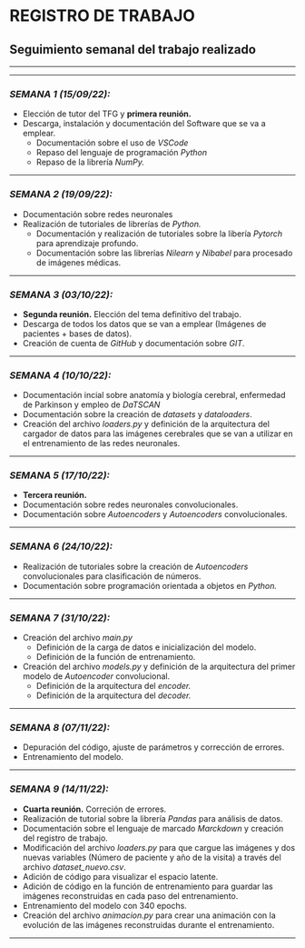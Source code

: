 # **REGISTRO DE TRABAJO** #

## **Seguimiento semanal del trabajo realizado** ##
* * *
* * *
### ***SEMANA 1 (15/09/22):*** ###

+ Elección de tutor del TFG y **primera reunión.**
+ Descarga, instalación y documentación del Software que se va a emplear.
    + Documentación sobre el uso de _VSCode_
    + Repaso del lenguaje de programación _Python_
    + Repaso de la librería _NumPy._
* * *

### ***SEMANA 2 (19/09/22):*** ###
+ Documentación sobre redes neuronales
+ Realización de tutoriales de librerías de _Python._
    + Documentación y realización de tutoriales sobre la libería _Pytorch_ para aprendizaje profundo.
    + Documentación sobre las librerías _Nilearn_ y _Nibabel_ para procesado de imágenes médicas.
* * *

### ***SEMANA 3 (03/10/22):*** ###
+ **Segunda reunión.** Elección del tema definitivo del trabajo.
+ Descarga de todos los datos que se van a emplear (Imágenes de pacientes + bases de datos).
+ Creación de cuenta de _GitHub_ y documentación sobre _GIT_.
* * *

### ***SEMANA 4 (10/10/22):*** ###
+ Documentación incial sobre anatomía y biología cerebral, enfermedad de Parkinson y empleo de _DaTSCAN_
+ Documentación sobre la creación de _datasets_ y _dataloaders_.
+ Creación del archivo _loaders.py_ y definición de la arquitectura del cargador de datos para las imágenes cerebrales que se van a utilizar en el entrenamiento de las redes neuronales.
* * *

### ***SEMANA 5 (17/10/22):*** ###
+ **Tercera reunión.** 
+ Documentación sobre redes neuronales convolucionales.
+ Documentación sobre _Autoencoders_ y _Autoencoders_ convolucionales.
* * * 

### ***SEMANA 6 (24/10/22):*** ###
+ Realización de tutoriales sobre la creación de _Autoencoders_ convolucionales para clasificación de números.
+ Documentación sobre programación orientada a objetos en _Python._
* * *

### ***SEMANA 7 (31/10/22):*** ###
+ Creación del archivo _main.py_ 
    + Definición de la carga de datos e inicialización del modelo.
    + Definición de la función de entrenamiento.
+ Creación del archivo _models.py_ y definición de la arquitectura del primer modelo de _Autoencoder_ convolucional.
    + Definición de la arquitectura del _encoder._
    + Definición de la arquitectura del _decoder._
* * *

### ***SEMANA 8 (07/11/22):*** ###
+ Depuración del código, ajuste de parámetros y corrección de errores.
+ Entrenamiento del modelo.
* * *

### ***SEMANA 9 (14/11/22):*** ###
+ **Cuarta reunión.** Correción de errores.
+ Realización de tutorial sobre la librería _Pandas_ para análisis de datos.
+ Documentación sobre el lenguaje de marcado _Marckdown_ y creación del registro de trabajo.
+ Modificación del archivo _loaders.py_ para que cargue las imágenes y dos nuevas variables (Número de paciente y año de la visita) a través del archivo _dataset_nuevo.csv_. 
+ Adición de código para visualizar el espacio latente.
+ Adición de código en la función de entrenamiento para guardar las imágenes reconstruidas en cada paso del entrenamiento.
+ Entrenamiento del modelo con 340 epochs.
+ Creación del archivo _animacion.py_ para crear una animación con la evolución de las imágenes reconstruidas durante el entrenamiento.

* * *